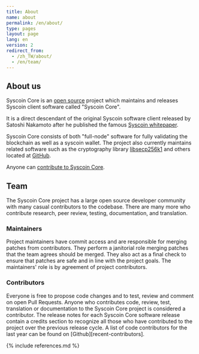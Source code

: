 ```yaml
---
title: About
name: about
permalink: /en/about/
type: pages
layout: page
lang: en
version: 2
redirect_from:
  - /zh_TW/about/
  - /en/team/
---
```


## About us

Syscoin Core is an [open source](https://opensource.org/) project which maintains and releases Syscoin client software called "Syscoin Core".

It is a direct descendant of the original Syscoin software client released by Satoshi Nakamoto after he published the famous [Syscoin whitepaper](/syscoin.pdf).

Syscoin Core consists of both "full-node" software for fully validating the blockchain as well as a syscoin wallet. The project also currently maintains related software such as the cryptography library [libsecp256k1](https://github.com/syscoin/secp256k1) and others located at [GitHub](https://github.com/syscoin).

Anyone can [contribute to Syscoin Core](/en/contribute/).

## Team

The Syscoin Core project has a large open source developer community with many casual contributors to the codebase.
There are many more who contribute research, peer review, testing, documentation, and translation.

### Maintainers
      
Project maintainers have commit access and are responsible for merging patches from contributors. They perform a janitorial role merging patches that the team agrees should be merged. They also act as a final check to ensure that patches are safe and in line with the project goals. The maintainers' role is by agreement of project contributors.  

### Contributors

Everyone is free to propose code changes and to test, review and comment on open Pull Requests.
Anyone who contributes code, review, test, translation or documentation to the Syscoin Core project is considered a contributor.
The release notes for each Syscoin Core software release contain a credits section to recognize all those who have contributed to the project over the previous release cycle.
A list of code contributors for the last year can be found on [Github][recent-contributors].

{% include references.md %}
